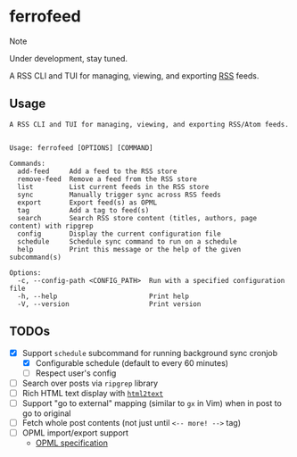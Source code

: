 # ferrofeed

> [!NOTE]
> Under development, stay tuned.

A RSS CLI and TUI for managing, viewing, and exporting
[RSS](https://en.wikipedia.org/wiki/RSS) feeds.

## Usage

```text
A RSS CLI and TUI for managing, viewing, and exporting RSS/Atom feeds.


Usage: ferrofeed [OPTIONS] [COMMAND]

Commands:
  add-feed     Add a feed to the RSS store
  remove-feed  Remove a feed from the RSS store
  list         List current feeds in the RSS store
  sync         Manually trigger sync across RSS feeds
  export       Export feed(s) as OPML
  tag          Add a tag to feed(s)
  search       Search RSS store content (titles, authors, page content) with ripgrep
  config       Display the current configuration file
  schedule     Schedule sync command to run on a schedule
  help         Print this message or the help of the given subcommand(s)

Options:
  -c, --config-path <CONFIG_PATH>  Run with a specified configuration file
  -h, --help                       Print help
  -V, --version                    Print version
```

## TODOs

- [x] Support `schedule` subcommand for running background sync cronjob
  - [x] Configurable schedule (default to every 60 minutes)
  - [ ] Respect user's config
- [ ] Search over posts via `ripgrep` library
- [ ] Rich HTML text display with [`html2text`](https://crates.io/crates/html2text)
- [ ] Support "go to external" mapping (similar to `gx` in Vim) when in post to
      go to original
- [ ] Fetch whole post contents (not just until `<-- more! -->` tag)
- [ ] OPML import/export support
  - [OPML specification](https://opml.org/spec2.opml)
